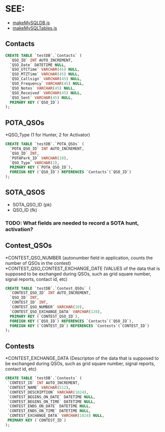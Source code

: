 # SEE:
- [makeMySQLDB.js](/backend/makeMySQLDB.js)
- [makeMySQLTables.js](/backend/makeMySQLTables.js)

## Contacts
```sql
CREATE TABLE `testDB`.`Contacts` (
  `QSO_ID` INT AUTO_INCREMENT,
  `QSO_Date` DATETIME NULL,
  `QSO_UTCTime` VARCHAR(45) NULL,
  `QSO_MTZTime` VARCHAR(45) NULL,
  `QSO_Callsign` VARCHAR(45) NULL,
  `QSO_Frequency` VARCHAR(45) NULL,
  `QSO_Notes` VARCHAR(45) NULL,
  `QSO_Received` VARCHAR(45) NULL,
  `QSO_Sent` VARCHAR(45) NULL,
  PRIMARY KEY (`QSO_ID`)
);
```

## POTA_QSOs
*QSO_Type (1 for Hunter, 2 for Activator)
```sql
CREATE TABLE `testDB`.`POTA_QSOs` (
  `POTA_QSO_ID` INT AUTO_INCREMENT,
  `QSO_ID` INT,
  `POTAPark_ID` VARCHAR(10), 
  `QSO_Type` VARCHAR(2),
  PRIMARY KEY (`POTA_QSO_ID`),
  FOREIGN KEY (`QSO_ID`) REFERENCES `Contacts`(`QSO_ID`)
);
```


## SOTA_QSOS
- SOTA_QSO_ID (pk)
- QSO_ID (fk)
### TODO: What fields are needed to record a SOTA hunt, activation?



## Contest_QSOs
*CONTEST_QSO_NUMBER (autonumber field in application, counts the number of QSOs in the contest)
*CONTEST_QSO_CONTEST_EXCHANGE_DATE (VALUES of the data that is supposed to be exchanged during QSOs, such as grid square number, signal reports, contact id, etc)
```sql
CREATE TABLE `testDB`.`Contest_QSOs` (
  `CONTEST_QSO_ID` INT AUTO_INCREMENT,
  `QSO_ID` INT,
  `CONTEST_ID` INT, 
  `CONTEST_QSO_NUMBER` VARCHAR(10),
  `CONTEST_QSO_EXCHANGE_DATA` VARCHAR(128), 
  PRIMARY KEY (`CONTEST_QSO_ID`),
  FOREIGN KEY (`QSO_ID`) REFERENCES `Contacts`(`QSO_ID`),
  FOREIGN KEY (`CONTEST_ID`) REFERENCES `Contests`(`CONTEST_ID`)
);
```

  
## Contests
*CONTEST_EXCHANGE_DATA (Descripton of the data that is supposed to be exchanged during QSOs, such as grid square number, signal reports, contact id, etc)
 ```sql
CREATE TABLE `testDB`.`Contests` (
  `CONTEST_ID` INT AUTO_INCREMENT,
  `CONTEST_NAME` VARCHAR(512), 
  `CONTEST_DESCRIPTION` VARCHAR(1024),
  `CONTEST_BEGINS_ON_DATE` DATETIME NULL,
  `CONTEST_BEGINS_ON_TIME` DATETIME NULL,
  `CONTEST_ENDS_ON_DATE` DATETIME NULL,
  `CONTEST_ENDS_ON_TIME` DATETIME NULL,
  `CONTEST_EXCHANGE_DATA` VARCHAR(1024) NULL,
  PRIMARY KEY (`CONTEST_ID`)
);
``` 
